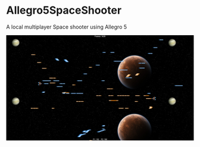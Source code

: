 Allegro5SpaceShooter
====================

A local multiplayer Space shooter using Allegro 5

![solarized palette](https://github.com/WiLLStenico/Allegro5SpaceShooter/blob/master/GameImage.png)


